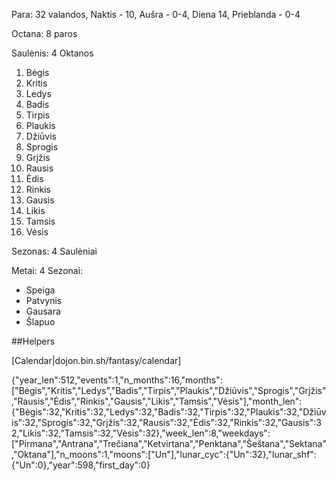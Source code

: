 Para: 32 valandos, Naktis - 10, Aušra - 0-4, Diena 14, Prieblanda - 0-4

Octana: 8 paros

Saulėnis: 4 Oktanos

1. Bėgis
2. Kritis
3. Ledys
4. Badis
5. Tirpis
6. Plaukis
7. Džiūvis
8. Sprogis
9. Grįžis
10. Rausis
11. Ėdis
12. Rinkis
13. Gausis
14. Likis
15. Tamsis
16. Vėsis

Sezonas: 4 Saulėniai

Metai: 4 Sezonai:
- Speiga
- Patvynis
- Gausara
- Šlapuo 

##Helpers

[Calendar|dojon.bin.sh/fantasy/calendar]

{"year_len":512,"events":1,"n_months":16,"months":["Bėgis","Kritis","Ledys","Badis","Tirpis","Plaukis","Džiūvis","Sprogis","Grįžis","Rausis","Ėdis","Rinkis","Gausis","Likis","Tamsis","Vėsis"],"month_len":{"Bėgis":32,"Kritis":32,"Ledys":32,"Badis":32,"Tirpis":32,"Plaukis":32,"Džiūvis":32,"Sprogis":32,"Grįžis":32,"Rausis":32,"Ėdis":32,"Rinkis":32,"Gausis":32,"Likis":32,"Tamsis":32,"Vėsis":32},"week_len":8,"weekdays":["Pirmana","Antrana","Trečiana","Ketvirtana","Penktana","Šeštana","Sektana","Oktana"],"n_moons":1,"moons":["Un"],"lunar_cyc":{"Un":32},"lunar_shf":{"Un":0},"year":598,"first_day":0}

